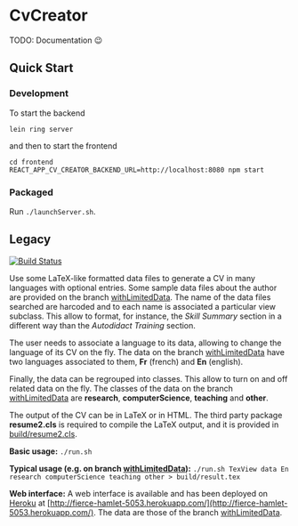 # CvCreator

TODO: Documentation 😉

## Quick Start

### Development

To start the backend

```shell
lein ring server
```

and then to start the frontend

```shell
cd frontend
REACT_APP_CV_CREATOR_BACKEND_URL=http://localhost:8080 npm start
```

### Packaged

Run `./launchServer.sh`.

## Legacy

[![Build Status](https://github.com/klalumiere/CvCreator/workflows/Continuous%20Integration%20Workflow/badge.svg?branch=master)](https://github.com/klalumiere/CvCreator/actions)

Use some LaTeX-like formatted data files to generate a CV in many languages with optional entries. Some sample data files about the author are provided on the branch [withLimitedData](https://github.com/klalumiere/CvCreator/tree/withLimitedData). The name of the data files searched are harcoded and to each name is associated a particular view subclass. This allow to format, for instance, the *Skill Summary* section in a different way than the *Autodidact Training* section.

The user needs to associate a language to its data, allowing to change the language of its CV on the fly. The data on the branch [withLimitedData](https://github.com/klalumiere/CvCreator/tree/withLimitedData) have two languages associated to them, **Fr** (french) and **En** (english).

Finally, the data can be regrouped into classes. This allow to turn on and off related data on the fly. The classes of the data on the branch [withLimitedData](https://github.com/klalumiere/CvCreator/tree/withLimitedData) are **research**, **computerScience**, **teaching** and **other**.

The output of the CV can be in LaTeX or in HTML. The third party package **resume2.cls** is required to compile the LaTeX output, and it is provided in [build/resume2.cls](https://github.com/klalumiere/CvCreator/blob/master/build/resume2.cls).

**Basic usage:** `./run.sh`

**Typical usage (e.g. on branch [withLimitedData](https://github.com/klalumiere/CvCreator/tree/withLimitedData)):** `./run.sh TexView data En research computerScience teaching other > build/result.tex`

**Web interface:** A web interface is available and has been deployed on [Heroku](https://www.heroku.com/) at [http://fierce-hamlet-5053.herokuapp.com/](http://fierce-hamlet-5053.herokuapp.com/). The data are those of the branch [withLimitedData](https://github.com/klalumiere/CvCreator/tree/withLimitedData).

